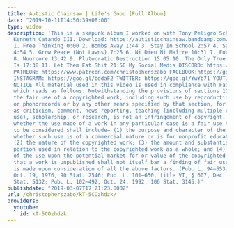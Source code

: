 ```yaml
---
title: Autistic Chainsaw | Life's Good [Full Album]
date: "2019-10-11T14:50:39+08:00"
type: video
description: 'This is a skapunk album I worked on with Tony Peligro Schnitzel and
  Kenneth Catando III. Download: https://autisticchainsaw.bandcamp.com/album/lifes-good
  1. Free Thinking 0:00 2. Bombs Away 1:44 3. Stay In School 2:57 4. Save A Child
  4:54 5. Grow Peace (Not Lawns) 7:25 6. Ni Dieu Ni Maître 10:31 7. Fuck The TPP 11:57
  8. Nuurcore 13:42 9. Plutocratic Destruction 15:05 10. The Only True Peace There
  Is 17:38 11. Let Them Eat Shit 21:50 My Social Media DISCORD: https://discord.gg/d2HXvrN
  PATREON: https://www.patreon.com/christopherszabo FACEBOOK:https://goo.gl/XBtMv5
  INSTAGRAM: https://goo.gl/bddaF2 TWITTER: https://goo.gl/YwYb71 YOUTUBE: https://goo.gl/EsQA9j
  NOTICE All material used in this video is used in compliance with Fair Use Laws
  which reads as follows: Notwithstanding the provisions of sections 106 and 106A,
  the fair use of a copyrighted work, including such use by reproduction in copies
  or phonorecords or by any other means specified by that section, for purposes such
  as criticism, comment, news reporting, teaching (including multiple copies for classroom
  use), scholarship, or research, is not an infringement of copyright. In determining
  whether the use made of a work in any particular case is a fair use the factors
  to be considered shall include— (1) the purpose and character of the use, including
  whether such use is of a commercial nature or is for nonprofit educational purposes;
  (2) the nature of the copyrighted work; (3) the amount and substantiality of the
  portion used in relation to the copyrighted work as a whole; and (4) the effect
  of the use upon the potential market for or value of the copyrighted work. The fact
  that a work is unpublished shall not itself bar a finding of fair use if such finding
  is made upon consideration of all the above factors. (Pub. L. 94–553, title I, § 101,
  Oct. 19, 1976, 90 Stat. 2546; Pub. L. 101–650, title VI, § 607, Dec. 1, 1990, 104
  Stat. 5132; Pub. L. 102–492, Oct. 24, 1992, 106 Stat. 3145.)'
publishdate: "2019-03-07T17:21:23.000Z"
url: /christopherszabo/kT-5COzhdzk/
providers:
  youtube:
    id: kT-5COzhdzk
---
```

